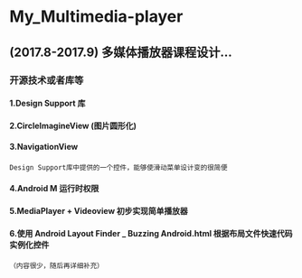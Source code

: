 # My_Multimedia-player

## (2017.8-2017.9) 多媒体播放器课程设计...

### 开源技术或者库等

#### 1.Design Support 库

#### 2.CircleImagineView (图片圆形化)

#### 3.NavigationView 
    Design Support库中提供的一个控件，能够使滑动菜单设计变的很简便
    
#### 4.Android M 运行时权限
    
#### 5.MediaPlayer + Videoview 初步实现简单播放器

#### 6.使用 Android Layout Finder _ Buzzing Android.html 根据布局文件快速代码实例化控件
    
    
    
    
    
    
    
    
    
    
    
    （内容很少，随后再详细补充）
